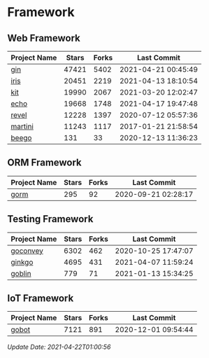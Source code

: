 # Framework

## Web Framework
| Project Name | Stars | Forks | Last Commit |
| ------------ | ----- | ----- | ----------- |
| [gin](https://github.com/gin-gonic/gin) | 47421 | 5402 | 2021-04-21 00:45:49 |
| [iris](https://github.com/kataras/iris) | 20451 | 2219 | 2021-04-13 18:10:54 |
| [kit](https://github.com/go-kit/kit) | 19990 | 2067 | 2021-03-20 12:02:47 |
| [echo](https://github.com/labstack/echo) | 19668 | 1748 | 2021-04-17 19:47:48 |
| [revel](https://github.com/revel/revel) | 12228 | 1397 | 2020-07-12 05:57:36 |
| [martini](https://github.com/go-martini/martini) | 11243 | 1117 | 2017-01-21 21:58:54 |
| [beego](https://github.com/astaxie/beego) | 131 | 33 | 2020-12-13 11:36:23 |

## ORM Framework
| Project Name | Stars | Forks | Last Commit |
| ------------ | ----- | ----- | ----------- |
| [gorm](https://github.com/jinzhu/gorm) | 295 | 92 | 2020-09-21 02:28:17 |

## Testing Framework
| Project Name | Stars | Forks | Last Commit |
| ------------ | ----- | ----- | ----------- |
| [goconvey](https://github.com/smartystreets/goconvey) | 6302 | 462 | 2020-10-25 17:47:07 |
| [ginkgo](https://github.com/onsi/ginkgo) | 4695 | 431 | 2021-04-07 11:59:24 |
| [goblin](https://github.com/franela/goblin) | 779 | 71 | 2021-01-13 15:34:25 |

## IoT Framework
| Project Name | Stars | Forks | Last Commit |
| ------------ | ----- | ----- | ----------- |
| [gobot](https://github.com/hybridgroup/gobot) | 7121 | 891 | 2020-12-01 09:54:44 |

*Update Date: 2021-04-22T01:00:56*